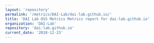 ```yaml
---
layout: 'repository'
permalink: '/metrics/DAI-Lab/dai-lab.github.io/'
title: 'DAI Lab OSS Metrics Metrics report for dai-lab.github.io'
organization: 'DAI-Lab'
repository: 'dai-lab.github.io'
current_date: '2018-12-23'
---
```

